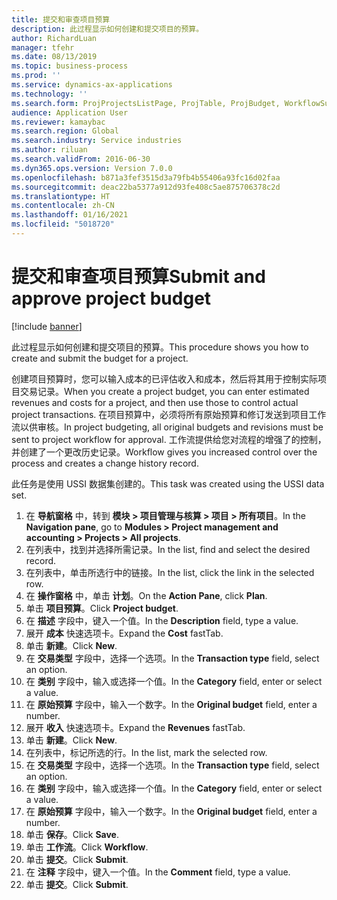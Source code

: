 ```yaml
---
title: 提交和审查项目预算
description: 此过程显示如何创建和提交项目的预算。
author: RichardLuan
manager: tfehr
ms.date: 08/13/2019
ms.topic: business-process
ms.prod: ''
ms.service: dynamics-ax-applications
ms.technology: ''
ms.search.form: ProjProjectsListPage, ProjTable, ProjBudget, WorkflowSubmitDialog
audience: Application User
ms.reviewer: kamaybac
ms.search.region: Global
ms.search.industry: Service industries
ms.author: riluan
ms.search.validFrom: 2016-06-30
ms.dyn365.ops.version: Version 7.0.0
ms.openlocfilehash: b871a3fef3515d3a79fb4b55406a93fc16d02faa
ms.sourcegitcommit: deac22ba5377a912d93fe408c5ae875706378c2d
ms.translationtype: HT
ms.contentlocale: zh-CN
ms.lasthandoff: 01/16/2021
ms.locfileid: "5018720"
---
```

# <a name="submit-and-approve-project-budget"></a><span data-ttu-id="4a445-103">提交和审查项目预算</span><span class="sxs-lookup"><span data-stu-id="4a445-103">Submit and approve project budget</span></span>

[!include [banner](../../includes/banner.md)]

<span data-ttu-id="4a445-104">此过程显示如何创建和提交项目的预算。</span><span class="sxs-lookup"><span data-stu-id="4a445-104">This procedure shows you how to create and submit the budget for a project.</span></span> 

<span data-ttu-id="4a445-105">创建项目预算时，您可以输入成本的已评估收入和成本，然后将其用于控制实际项目交易记录。</span><span class="sxs-lookup"><span data-stu-id="4a445-105">When you create a project budget, you can enter estimated revenues and costs for a project, and then use those to control actual project transactions.</span></span> <span data-ttu-id="4a445-106">在项目预算中，必须将所有原始预算和修订发送到项目工作流以供审核。</span><span class="sxs-lookup"><span data-stu-id="4a445-106">In project budgeting, all original budgets and revisions must be sent to project workflow for approval.</span></span> <span data-ttu-id="4a445-107">工作流提供给您对流程的增强了的控制，并创建了一个更改历史记录。</span><span class="sxs-lookup"><span data-stu-id="4a445-107">Workflow gives you increased control over the process and creates a change history record.</span></span>

<span data-ttu-id="4a445-108">此任务是使用 USSI 数据集创建的。</span><span class="sxs-lookup"><span data-stu-id="4a445-108">This task was created using the USSI data set.</span></span>

1. <span data-ttu-id="4a445-109">在 **导航窗格** 中，转到 **模块 > 项目管理与核算 > 项目 > 所有项目**。</span><span class="sxs-lookup"><span data-stu-id="4a445-109">In the **Navigation pane**, go to **Modules > Project management and accounting > Projects > All projects**.</span></span>
2. <span data-ttu-id="4a445-110">在列表中，找到并选择所需记录。</span><span class="sxs-lookup"><span data-stu-id="4a445-110">In the list, find and select the desired record.</span></span>
3. <span data-ttu-id="4a445-111">在列表中，单击所选行中的链接。</span><span class="sxs-lookup"><span data-stu-id="4a445-111">In the list, click the link in the selected row.</span></span>
4. <span data-ttu-id="4a445-112">在 **操作窗格** 中，单击 **计划**。</span><span class="sxs-lookup"><span data-stu-id="4a445-112">On the **Action Pane**, click **Plan**.</span></span>
5. <span data-ttu-id="4a445-113">单击 **项目预算**。</span><span class="sxs-lookup"><span data-stu-id="4a445-113">Click **Project budget**.</span></span>
6. <span data-ttu-id="4a445-114">在 **描述** 字段中，键入一个值。</span><span class="sxs-lookup"><span data-stu-id="4a445-114">In the **Description** field, type a value.</span></span>
7. <span data-ttu-id="4a445-115">展开 **成本** 快速选项卡。</span><span class="sxs-lookup"><span data-stu-id="4a445-115">Expand the **Cost** fastTab.</span></span>
8. <span data-ttu-id="4a445-116">单击 **新建**。</span><span class="sxs-lookup"><span data-stu-id="4a445-116">Click **New**.</span></span>
9. <span data-ttu-id="4a445-117">在 **交易类型** 字段中，选择一个选项。</span><span class="sxs-lookup"><span data-stu-id="4a445-117">In the **Transaction type** field, select an option.</span></span>
10. <span data-ttu-id="4a445-118">在 **类别** 字段中，输入或选择一个值。</span><span class="sxs-lookup"><span data-stu-id="4a445-118">In the **Category** field, enter or select a value.</span></span>
11. <span data-ttu-id="4a445-119">在 **原始预算** 字段中，输入一个数字。</span><span class="sxs-lookup"><span data-stu-id="4a445-119">In the **Original budget** field, enter a number.</span></span>
12. <span data-ttu-id="4a445-120">展开 **收入** 快速选项卡。</span><span class="sxs-lookup"><span data-stu-id="4a445-120">Expand the **Revenues** fastTab.</span></span>
13. <span data-ttu-id="4a445-121">单击 **新建**。</span><span class="sxs-lookup"><span data-stu-id="4a445-121">Click **New**.</span></span>
14. <span data-ttu-id="4a445-122">在列表中，标记所选的行。</span><span class="sxs-lookup"><span data-stu-id="4a445-122">In the list, mark the selected row.</span></span>
15. <span data-ttu-id="4a445-123">在 **交易类型** 字段中，选择一个选项。</span><span class="sxs-lookup"><span data-stu-id="4a445-123">In the **Transaction type** field, select an option.</span></span>
16. <span data-ttu-id="4a445-124">在 **类别** 字段中，输入或选择一个值。</span><span class="sxs-lookup"><span data-stu-id="4a445-124">In the **Category** field, enter or select a value.</span></span>
17. <span data-ttu-id="4a445-125">在 **原始预算** 字段中，输入一个数字。</span><span class="sxs-lookup"><span data-stu-id="4a445-125">In the **Original budget** field, enter a number.</span></span>
18. <span data-ttu-id="4a445-126">单击 **保存**。</span><span class="sxs-lookup"><span data-stu-id="4a445-126">Click **Save**.</span></span>
19. <span data-ttu-id="4a445-127">单击 **工作流**。</span><span class="sxs-lookup"><span data-stu-id="4a445-127">Click **Workflow**.</span></span>
20. <span data-ttu-id="4a445-128">单击 **提交**。</span><span class="sxs-lookup"><span data-stu-id="4a445-128">Click **Submit**.</span></span>
21. <span data-ttu-id="4a445-129">在 **注释** 字段中，键入一个值。</span><span class="sxs-lookup"><span data-stu-id="4a445-129">In the **Comment** field, type a value.</span></span>
22. <span data-ttu-id="4a445-130">单击 **提交**。</span><span class="sxs-lookup"><span data-stu-id="4a445-130">Click **Submit**.</span></span>

